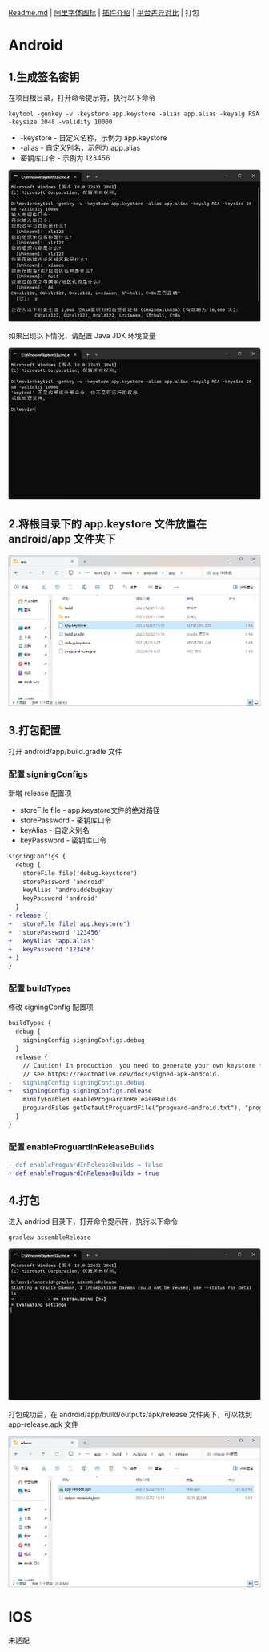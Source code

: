 [Readme.md](../README.md) | [阿里字体图标](./iconfont.md) | [插件介绍](./plugin.md) | [平台差异对比](./difference.md) | 打包

# Android

## 1.生成签名密钥

在项目根目录，打开命令提示符，执行以下命令

```
keytool -genkey -v -keystore app.keystore -alias app.alias -keyalg RSA -keysize 2048 -validity 10000
```

* -keystore - 自定义名称，示例为 app.keystore
* -alias - 自定义别名，示例为 app.alias
* 密钥库口令 - 示例为 123456

![](../preview/release-config.png)

如果出现以下情况，请配置 Java JDK 环境变量

![](../preview/release-config-error.png)

## 2.将根目录下的 app.keystore 文件放置在 android/app 文件夹下

![](../preview/release-location.png)

## 3.打包配置

打开 android/app/build.gradle 文件

### 配置 signingConfigs

新增 release 配置项

* storeFile file - app.keystore文件的绝对路径
* storePassword - 密钥库口令
* keyAlias - 自定义别名
* keyPassword - 密钥库口令

```diff
signingConfigs {
  debug {
    storeFile file('debug.keystore')
    storePassword 'android'
    keyAlias 'androiddebugkey'
    keyPassword 'android'
  }
+ release {
+   storeFile file('app.keystore')
+   storePassword '123456'
+   keyAlias 'app.alias'
+   keyPassword '123456'
+ }
}
```

### 配置 buildTypes

修改 signingConfig 配置项

```diff
buildTypes {
  debug {
    signingConfig signingConfigs.debug
  }
  release {
    // Caution! In production, you need to generate your own keystore file.
    // see https://reactnative.dev/docs/signed-apk-android.
-   signingConfig signingConfigs.debug
+   signingConfig signingConfigs.release
    minifyEnabled enableProguardInReleaseBuilds
    proguardFiles getDefaultProguardFile("proguard-android.txt"), "proguard-rules.pro"
  }
}
```

### 配置 enableProguardInReleaseBuilds

```diff
- def enableProguardInReleaseBuilds = false
+ def enableProguardInReleaseBuilds = true
```

## 4.打包

进入 andriod 目录下，打开命令提示符，执行以下命令

```
gradlew assembleRelease
```

![](../preview/release-build.png)

打包成功后，在 android/app/build/outputs/apk/release 文件夹下，可以找到 app-release.apk 文件

![](../preview/release-apk.png)

# IOS

未适配

